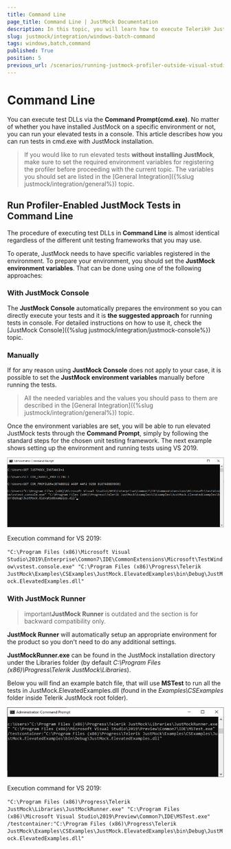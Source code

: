 ```yaml
---
title: Command Line
page_title: Command Line | JustMock Documentation
description: In this topic, you will learn how to execute Telerik® JustMock test DLLs with cmd.exe.
slug: justmock/integration/windows-batch-command
tags: windows,batch,command
published: True
position: 5
previous_url: /scenarios/running-justmock-profiler-outside-visual-studio, /scenarios/running-justmock-profiler-outside-visual-studio.html, /integration-windows-batch-command.html, /integration-windows-batch-command
---
```


# Command Line

You can execute test DLLs via the __Command Prompt(cmd.exe)__. No matter of whether you have installed JustMock on a specific environment or not, you can run your elevated tests in a console. This article describes how you can run tests in cmd.exe with JustMock installation.

>If you would like to run elevated tests **without installing JustMock**, make sure to set the required environment variables for registering the profiler before proceeding with the current topic. The variables you should set are listed in the [General Integration]({%slug justmock/integration/general%}) topic.

## Run Profiler-Enabled JustMock Tests in Command Line

The procedure of executing test DLLs in __Command Line__ is almost identical regardless of the different unit testing frameworks that you may use.

To operate, JustMock needs to have specific variables registered in the environment. To prepare your environment, you should set the __JustMock environment variables__. That can be done using one of the following approaches:

### With JustMock Console
    
The **JustMock Console** automatically prepares the environment so you can directly execute your tests and it is **the suggested approach** for running tests in console. For detailed instructions on how to use it, check the [JustMock Console]({%slug justmock/integration/justmock-console%}) topic.

### Manually

If for any reason using __JustMock Console__ does not apply to your case, it is possible to set the __JustMock environment variables__ manually before running the tests. 

>All the needed variables and the values you should pass to them are described in the [General Integration]({%slug justmock/integration/general%}) topic.

Once the environment variables are set, you will be able to run elevated JustMock tests through the __Command Prompt__, simply by following the standard steps for the chosen unit testing framework. The next example shows setting up the environment and running tests using VS 2019.

![Windows Batch Command 2](images/WindowsBatchCommand2.png)

Execution command for VS 2019: 

`"C:\Program Files (x86)\Microsoft Visual Studio\2019\Enterprise\Common7\IDE\CommonExtensions\Microsoft\TestWindow\vstest.console.exe" "C:\Program Files (x86)\Progress\Telerik JustMock\Examples\CSExamples\JustMock.ElevatedExamples\bin\Debug\JustMock.ElevatedExamples.dll"`

### With JustMock Runner

>important**JustMock Runner** is outdated and the section is for backward compatibility only.

__JustMock Runner__ will automatically setup an appropriate environment for the product so you don't need to do any additional settings. 

__JustMockRunner.exe__ can be found in the JustMock installation directory under the Libraries folder (by default *C:\Program Files (x86)\Progress\Telerik JustMock\Libraries*). 

 Below you will find an example batch file, that will use __MSTest__ to run all the tests in JustMock.ElevatedExamples.dll (found in the *Examples\CSExamples* folder inside Telerik JustMock root folder). 

![Windows Batch Command 1](images/WindowsBatchCommand1.png)

 Execution command for VS 2019: 

`"C:\Program Files (x86)\Progress\Telerik JustMock\Libraries\JustMockRunner.exe" "C:\Program Files (x86)\Microsoft Visual Studio\2019\Preview\Common7\IDE\MSTest.exe" /testcontainer:"C:\Program Files (x86)\Progress\Telerik JustMock\Examples\CSExamples\JustMock.ElevatedExamples\bin\Debug\JustMock.ElevatedExamples.dll"`